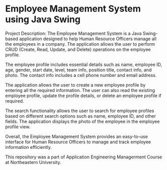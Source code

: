 # Employee Management System using Java Swing

Project Description:
The Employee Management System is a Java Swing-based application designed to help Human Resource Officers manage all the employees in a company. The application allows the user to perform CRUD (Create, Read, Update, and Delete) operations on the employee profile.

The employee profile includes essential details such as name, employee ID, age, gender, start date, level, team info, position title, contact info, and photo. The contact info includes a cell phone number and email address.

The application allows the user to create a new employee profile by entering all the required information. The user can also read the existing employee profile, update the profile details, or delete an employee profile if required.

The search functionality allows the user to search for employee profiles based on different search options such as name, employee ID, and other fields. The application displays the photo of the employee in the employee profile view.

Overall, the Employee Management System provides an easy-to-use interface for Human Resource Officers to manage and track employee information efficiently.






This repository was a part of Application Engineering Managerment Course at Northeastern University.
